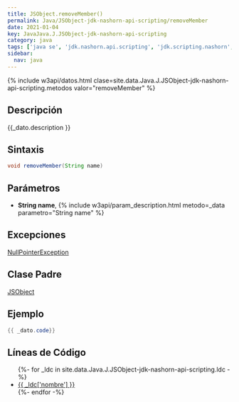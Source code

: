```yaml
---
title: JSObject.removeMember()
permalink: Java/JSObject-jdk-nashorn-api-scripting/removeMember
date: 2021-01-04
key: JavaJava.J.JSObject-jdk-nashorn-api-scripting
category: java
tags: ['java se', 'jdk.nashorn.api.scripting', 'jdk.scripting.nashorn', 'metodo java', 'Java 1.8']
sidebar: 
  nav: java
---
```


{% include w3api/datos.html clase=site.data.Java.J.JSObject-jdk-nashorn-api-scripting.metodos valor="removeMember" %}

## Descripción
{{_dato.description }}

## Sintaxis
~~~java
void removeMember(String name)
~~~

## Parámetros
* **String name**,  {% include w3api/param_description.html metodo=_data parametro="String name" %}

## Excepciones
[NullPointerException](/Java/NullPointerException/)

## Clase Padre
[JSObject](/Java/JSObject-jdk-nashorn-api-scripting/)

## Ejemplo
~~~java
{{ _dato.code}}
~~~

## Líneas de Código
<ul>
{%- for _ldc in site.data.Java.J.JSObject-jdk-nashorn-api-scripting.ldc -%}
   <li>
       <a href="{{_ldc['url'] }}">{{ _ldc['nombre'] }}</a>
   </li>
{%- endfor -%}
</ul>
